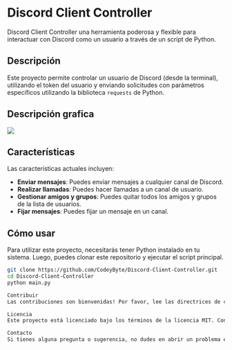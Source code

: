 # Discord Client Controller

Discord Client Controller una herramienta poderosa y flexible para interactuar con Discord como un usuario a través de un script de Python.

## Descripción

Este proyecto permite controlar un usuario de Discord (desde la terminal), utilizando el token del usuario y enviando solicitudes con parámetros específicos utilizando la biblioteca `requests` de Python. 

## Descripción grafica

![](https://cdn.discordapp.com/attachments/1211469554388045896/1211811181249957888/image.png?ex=65ef8e1b&is=65dd191b&hm=85ff8ee1a0ecaf4f40635da3055fdb576b555840f14325b7acc6325ccd4ac363&)

## Características

Las características actuales incluyen:

- **Enviar mensajes**: Puedes enviar mensajes a cualquier canal de Discord.
- **Realizar llamadas**: Puedes hacer llamadas a un canal de usuario.
- **Gestionar amigos y grupos**: Puedes quitar todos los amigos y grupos de la lista de usuarios.
- **Fijar mensajes**: Puedes fijar un mensaje en un canal.

## Cómo usar

Para utilizar este proyecto, necesitarás tener Python instalado en tu sistema. Luego, puedes clonar este repositorio y ejecutar el script principal.

```bash
git clone https://github.com/CodeyByte/Discord-Client-Controller.git
cd Discord-Client-Controller
python main.py

Contribuir
Las contribuciones son bienvenidas! Por favor, lee las directrices de contribución para empezar.

Licencia
Este proyecto está licenciado bajo los términos de la licencia MIT. Consulta el archivo LICENSE para más detalles.

Contacto
Si tienes alguna pregunta o sugerencia, no dudes en abrir un problema en este repositorio.

